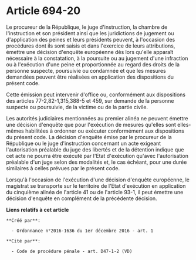 # Article 694-20

Le procureur de la République, le juge d'instruction, la chambre de  l'instruction et son président ainsi que les
juridictions de jugement ou  d'application des peines et leurs présidents peuvent, à l'occasion des  procédures dont ils sont
saisis et dans l'exercice de leurs  attributions, émettre une décision d'enquête européenne dès lors qu'elle  apparaît
nécessaire à la constatation, à la poursuite ou au jugement  d'une infraction ou à l'exécution d'une peine et proportionnée
au regard  des droits de la personne suspecte, poursuivie ou condamnée et que les  mesures demandées peuvent être réalisées
en application des dispositions  du présent code. 

Cette émission peut intervenir  d'office ou, conformément aux dispositions des articles  77-2,82-1,315,388-5 et 459, sur
demande de la personne suspecte ou  poursuivie, de la victime ou de la partie civile. 

Les autorités judiciaires mentionnées au premier alinéa ne peuvent  émettre une décision d'enquête que pour l'exécution de
mesures qu'elles  sont elles-mêmes habilitées à ordonner ou exécuter conformément aux  dispositions du présent code. La
décision d'enquête émise par le  procureur de la République ou le juge d'instruction concernant un acte  exigeant
l'autorisation préalable du juge des libertés et de la  détention indique que cet acte ne pourra être exécuté par l'Etat
d'exécution qu'avec l'autorisation préalable d'un juge selon des  modalités et, le cas échéant, pour une durée similaires à
celles prévues  par le présent code. 

Lorsqu'à l'occasion de  l'exécution d'une décision d'enquête européenne, le magistrat se  transporte sur le territoire de
l'Etat d'exécution en application du  cinquième alinéa de l'article 41 ou de l'article 93-1, il peut émettre  une décision
d'enquête en complément de la précédente décision.

**Liens relatifs à cet article**

	**Créé par**:

	  - Ordonnance n°2016-1636 du 1er décembre 2016 - art. 1

	**Cité par**:

	  - Code de procédure pénale - art. D47-1-2 (VD)
